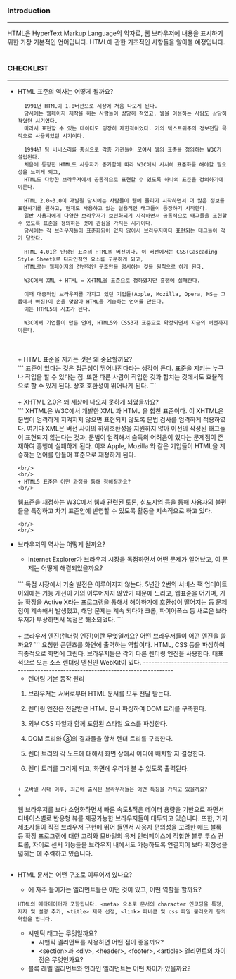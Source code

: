 ### Introduction
------------------------------------------------------------------
HTML은 HyperText Markup Language의 약자로, 웹 브라우저에 내용을 표시하기 위한 가장 기본적인 언어입니다. HTML에 관한 기초적인 사항들을 알아볼 예정입니다.
<br/>
<br/>
### CHECKLIST
-------------------------------------------------------------
+ HTML 표준의 역사는 어떻게 될까요?
  ```
    1991년 HTML이 1.0버전으로 세상에 처음 나오게 된다.
    당시에는 웹페이지 제작을 하는 사람들이 상당히 적었고, 웹을 이용하는 사람도 상당히 적었던 시기였다.
    따라서 표현할 수 있는 데이터도 굉장히 제한적이었다. 거의 텍스트위주의 정보전달 목적으로 사용되었던 시기이다.

    1994년 팀 버너스리를 중심으로 각종 기관들이 모여서 웹의 표준을 정의하는 W3C가 설립된다.
    처음에 등장한 HTML도 사용자가 증가함에 따라 W3C에서 서서히 표준화를 해야할 필요성을 느끼게 되고,
    HTML도 다양한 브라우저에서 공통적으로 표현할 수 있도록 하나의 표준을 정의하기에 이른다.
    
    HTML 2.0~3.0이 개발될 당시에는 사람들이 웹에 몰리기 시작하면서 더 많은 정보를 표현하기를 원하고, 현재도 사용하고 있는 실용적인 태그들이 등장하기 시작한다.
    일반 사용자에게 다양한 브라우저가 보편화되기 시작하면서 공통적으로 태그들을 표현할 수 있도록 표준을 정의하는 것에 관심을 가지는 시기이다.
    당시에는 각 브라우저들이 표준화되어 있지 않아서 브라우저마다 표현되는 태그들이 각기 달랐다.

    HTML 4.01은 안정된 표준의 HTML의 버전이다. 이 버전에서는 CSS(Cascading Style Sheet)로 디자인적인 요소를 구분하게 되고,
    HTML로는 웹페이지의 전반적인 구조만을 명시하는 것을 원칙으로 하게 된다.
    
    W3C에서 XML + HTML = XHTML을 표준으로 정하였지만 흥행에 실패한다.
    
    이때 대중적인 브라우저를 가지고 있던 기업들(Apple, Mozilla, Opera, MS는 그룹에서 빠짐)이 손을 맞잡아 HTML을 계승하는 언어를 만든다. 
    이는 HTML5의 시초가 된다.
    
    W3C에서 기업들이 만든 언어, HTML5와 CSS3가 표준으로 확정되면서 지금의 버전까지 이른다.
  ```
  <br/>
  <br/>
  + HTML 표준을 지키는 것은 왜 중요할까요?
  <br/>
  ```
  표준이 있다는 것은 접근성이 뛰어나진다라는 생각이 든다. 표준을 지키는 누구나 작업을 할 수 있다는 점.
  또한 다른 사람이 작업한 것과 합치는 것에서도 효율적으로 할 수 있게 된다. 상호 호환성이 뛰어나게 된다.
  ```
  <br/>
  <br/>
  + XHTML 2.0은 왜 세상에 나오지 못하게 되었을까요?
  <br/>
  ```
  XHTML은 W3C에서 개발한 XML 과 HTML 을 합친 표준이다. 이 XHTML은 문법이 엄격하게 지켜지지 않으면 표현되지 않도록
  문법 검사를 엄격하게 적용하였다. 여기다 XML은 버전 사이의 하위호환성을 지원하지 않아 이전의 작성된 태그들이
  표현되지 않는다는 것과, 문법이 엄격해서 습득의 어려움이 있다는 문제점이 존재하여 흥행에 실패하게 된다.
  이후 Apple, Mozilla 와 같은 기업들이 HTML을 계승하는 언어를 만들어 표준으로 재정하게 된다.
  
  ```
  <br/>
  <br/>
  + HTML5 표준은 어떤 과정을 통해 정해질까요?
  <br/> 
  ```
  웹표준을 재정하는 W3C에서 웹과 관련된 토론, 심포지엄 등을 통해 사용자의 불편들을 특정하고 차기 표준안에 반영할 수 있도록 활동을 지속적으로 하고 있다.
  
  ```
  <br/>
  <br/>
+ 브라우저의 역사는 어떻게 될까요?
  <br/>
  + Internet Explorer가 브라우저 시장을 독점하면서 어떤 문제가 일어났고, 이 문제는 어떻게 해결되었을까요?
  <br/>
  ```
  독점 시장에서 기술 발전은 이루어지지 않는다. 5년간 2번의 서비스 팩 업데이트 이외에는 기능 개선이 거의 이루어지지 않았기 때문에 느리고,
  웹표준을 어기며, 기능 확장을 Active X라는 프로그램을 통해서 해야하기에 호환성이 떨어지는 등 문제점이 계속해서 발생했고,
  해당 문제는 계속 되다가 크롬, 파이어폭스 등 새로운 브라우저가 부상하면서 독점은 해소되었다.
  ```
  <br/><br/>
  + 브라우저 엔진(렌더링 엔진)이란 무엇일까요? 어떤 브라우저들이 어떤 엔진을 쓸까요?
  ```
  요청한 콘텐츠를 화면에 출력하는 역할이다. HTML, CSS 등을 파싱하여 최종적으로 화면에 그린다.
  브라우저들은 각기 다른 렌더링 엔진을 사용한다. 대표적으로 오픈 소스 렌더링 엔진인 WebKit이 있다.
  -------------------------------------------------------------------------------------
  
  + 렌더링 기본 동작 원리
  
  1. 브라우저는 서버로부터 HTML 문서를 모두 전달 받는다.
  
  2. 렌더링 엔진은 전달받은 HTML 문서 파싱하여 DOM 트리를 구축한다.

  3. 외부 CSS 파일과 함께 포함된 스타일 요소를 파싱한다. 

  4. DOM 트리와 ③의 결과물을 합쳐 렌더 트리를 구축한다.

  5. 렌더 트리의 각 노드에 대해서 화면 상에서 어디에 배치할 지 결정한다.

  6. 렌더 트리를 그리게 되고, 화면에 우리가 볼 수 있도록 출력된다.
  ```
  
  + 모바일 시대 이후, 최근에 출시된 브라우저들은 어떤 특징을 가지고 있을까요?
  + 
  ```
  웹 브라우저를 보다 소형화하면서 빠른 속도&적은 데이터 용량을 기반으로 하면서 디바이스별로 반응형 뷰를 제공가능한 브라우저들이 대두되고 있습니다.
  또한, 기기 제조사들이 직접 브라우저 구현에 뛰어 들면서 사용자 편의성을 고려한 애드 블록 등 확장 프로그램에 대한 고려와 
  모바일의 유저 인터페이스에 적합한 블루 투스 컨트롤, 자이로 센서 기능들을 브라우저 내에서도 가능하도록 연결지어 보다 확장성을 넓히는 데 주력하고 있습니다.


  ```
+ HTML 문서는 어떤 구조로 이루어져 있나요?
  + <head>에 자주 들어가는 엘리먼트들은 어떤 것이 있고, 어떤 역할을 할까요?
  ```
  HTML의 메타데이터가 포함됩니다. <meta> 요소로 문서의 character 인코딩을 특정, 저자 및 설명 추가, <title> 제목 선정, <link> 파비콘 및 css 파일 불러오기 등의 역할을 합니다.
  ```
  
  + 시맨틱 태그는 무엇일까요?
    + 시맨틱 엘리먼트를 사용하면 어떤 점이 좋을까요?
    + &#60;section&#62;과 &#60;div&#62;, &#60;header&#62;, &#60;footer&#62;, &#60;article&#62; 엘리먼트의 차이점은 무엇인가요?
  + 블록 레벨 엘리먼트와 인라인 엘리먼트는 어떤 차이가 있을까요?
